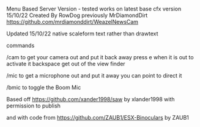 Menu Based Server Version - tested works on latest base cfx version 15/10/22
Created By RowDog previously MrDiamondDirt
https://github.com/mrdiamonddirt/WeazelNewsCam

Updated 15/10/22
native scaleform text rather than drawtext

commands

/cam to get your camera out and put it back away
press e when it is out to activate it
backspace get out of the view finder

/mic to get a microphone out and put it away
you can point to direct it

/bmic to toggle the Boom Mic

Based off https://github.com/xander1998/saw by xlander1998
with permission to publish

and with code from https://github.com/ZAUB1/ESX-Binoculars by ZAUB1
